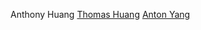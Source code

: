 Anthony Huang
[Thomas Huang](www.github.com/thomasehuang)
[Anton Yang](www.github.com/theunderpaidone)
